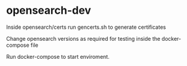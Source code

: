 # opensearch-dev

Inside opensearch/certs run gencerts.sh to generate certificates

Change opensearch versions as required for testing inside the docker-compose file

Run docker-compose to start enviroment.
